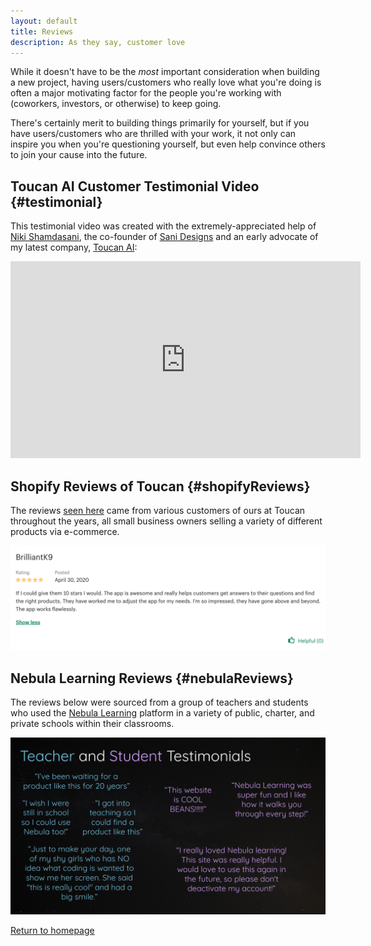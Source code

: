 ```yaml
---
layout: default
title: Reviews
description: As they say, customer love
---
```


While it doesn't have to be the _most_ important consideration when building a new project, having users/customers who really love what you're doing is often a major motivating factor for the people you're working with (coworkers, investors, or otherwise) to keep going. 

There's certainly merit to building things primarily for yourself, but if you have users/customers who are thrilled with your work, it not only can inspire you when you're questioning yourself, but even help convince others to join your cause into the future.

## Toucan AI Customer Testimonial Video {#testimonial}
This testimonial video was created with the extremely-appreciated help of [Niki Shamdasani](https://www.linkedin.com/in/nikishamdasani), the co-founder of [Sani Designs](https://www.sanidesigns.com) and an early advocate of my latest company, [Toucan AI](./startups/toucan-ai):

<iframe width="560" height="315" src="https://www.youtube.com/embed/VXDF_wyeVmI" title="YouTube video player" frameborder="0" allow="accelerometer; autoplay; clipboard-write; encrypted-media; gyroscope; picture-in-picture" allowfullscreen></iframe>

## Shopify Reviews of Toucan {#shopifyReviews}
The reviews [seen here](https://apps.shopify.com/toucan-ai/reviews?sort_by=helpful) came from various customers of ours at Toucan throughout the years, all small business owners selling a variety of different products via e-commerce. 

![Shopify Review](../assets/images/toucan_testimonial.png)

## Nebula Learning Reviews {#nebulaReviews}

The reviews below were sourced from a group of teachers and students who used the [Nebula Learning](./startups/nebula-learning) platform in a variety of public, charter, and private schools within their classrooms. 

![Nebula Reviews](../assets/images/nebula_testimonials.png)

[Return to homepage](../)
